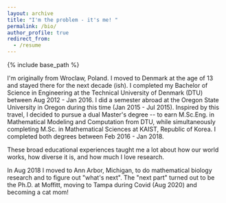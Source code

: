 ```yaml
---
layout: archive
title: "I'm the problem - it's me! "
permalink: /bio/
author_profile: true
redirect_from:
  - /resume
---
```


{% include base_path %}

I'm originally from Wroclaw, Poland. I moved to Denmark at the age of 13 and stayed there for the next decade (ish). I completed my Bachelor of Science in Engineering at the Technical University of Denmark (DTU) between Aug 2012 - Jan 2016. I did a semester abroad at the Oregon State University in Oregon during this time (Jan 2015 - Jul 2015). Inspired by this travel, I decided to pursue a dual Master's degree -- to earn M.Sc.Eng.  in Mathematical Modeling and Computation from DTU, while simultaneously completing M.Sc. in Mathematical Sciences at KAIST, Republic of Korea. I completed both degrees between Feb 2016 - Jan 2018. 

These broad educational experiences taught me a lot about how our world works, how diverse it is, and how much I love research. 

In Aug 2018 I moved to Ann Arbor, Michigan, to do mathematical biology research and to figure out "what's next". The "next part" turned out to be the Ph.D. at Moffitt, moving to Tampa during Covid (Aug 2020) and becoming a cat mom! 
